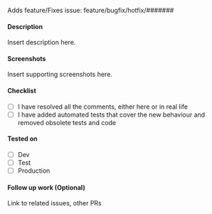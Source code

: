 Adds feature/Fixes issue: feature/bugfix/hotfix/#######

#### Description

Insert description here.

#### Screenshots

Insert supporting screenshots here.

#### Checklist
- [ ] I have resolved all the comments, either here or in real life
- [ ] I have added automated tests that cover the new behaviour and removed obsolete tests and code

#### Tested on
- [ ] Dev
- [ ] Test
- [ ] Production

#### Follow up work (Optional)
Link to related issues, other PRs
